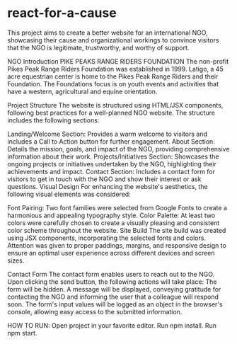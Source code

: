 # react-for-a-cause


This project aims to create a better website for an international NGO, showcasing their cause and organizational workings to convince visitors that the NGO is legitimate, trustworthy, and worthy of support.

NGO Introduction
PIKE PEAKS RANGE RIDERS FOUNDATION
The non-profit Pikes Peak Range Riders Foundation was established in 1999. Latigo, a 45 acre equestrian center is home to the Pikes Peak Range Riders and their Foundation. The Foundations focus is on youth events and activities that have a western, agricultural and equine orientation.

Project Structure
The website is structured using HTML/JSX components, following best practices for a well-planned NGO website. The structure includes the following sections:

Landing/Welcome Section: Provides a warm welcome to visitors and includes a Call to Action button for further engagement.
About Section: Details the mission, goals, and impact of the NGO, providing comprehensive information about their work.
Projects/Initiatives Section: Showcases the ongoing projects or initiatives undertaken by the NGO, highlighting their achievements and impact.
Contact Section: Includes a contact form for visitors to get in touch with the NGO and show their interest or ask questions.
Visual Design
For enhancing the website's aesthetics, the following visual elements was considered:

Font Pairing: Two font families were selected from Google Fonts to create a harmonious and appealing typography style.
Color Palette: At least two colors were carefully chosen to create a visually pleasing and consistent color scheme throughout the website.
Site Build
The site build was created using JSX components, incorporating the selected fonts and colors. Attention was given to proper paddings, margins, and responsive design to ensure an optimal user experience across different devices and screen sizes.

Contact Form
The contact form enables users to reach out to the NGO. Upon clicking the send button, the following actions will take place:
The form will be hidden.
A message will be displayed, conveying gratitude for contacting the NGO and informing the user that a colleague will respond soon.
The form's input values will be logged as an object in the browser's console, allowing easy access to the submitted information.

HOW TO RUN: Open project in your favorite editor. Run npm install. Run npm start.
